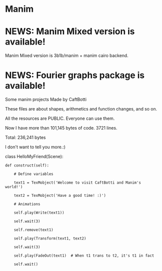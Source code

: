 # Manim
# NEWS: Manim Mixed version is available!

Manim Mixed version is 3b1b/manim + manim cairo backend.

# NEWS: Fourier graphs package is available!

Some manim projects Made by CaftBotti

These files are about shapes, arithmetics and function changes, and so on.

All the resources are PUBLIC. Everyone can use them.

Now I have more than 101,145 bytes of code. 3721 lines.

Total: 236,241 bytes

I don't want to tell you more.:)


class HelloMyFriend(Scene):

    def construct(self):
    
        # Define variables
        
        text1 = TexMobject('Welcome to visit CaftBotti and Manim's world!')
        
        text2 = TexMobject('Have a good time! :)')
        
        # Animations
        
        self.play(Write(text1))
        
        self.wait(3)
        
        self.remove(text1)
        
        self.play(Transform(text1, text2)
        
        self.wait(3)
        
        self.play(FadeOut(text1)  # When t1 trans to t2, it's t1 in fact
        
        self.wait()
